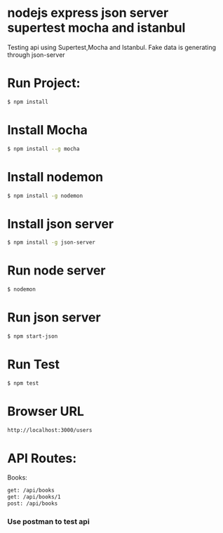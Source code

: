 # nodejs express json server supertest mocha and istanbul
Testing api using Supertest,Mocha and Istanbul. Fake data is generating through json-server

# Run Project:
```sh
$ npm install
```
# Install Mocha
```sh
$ npm install --g mocha
```

# Install nodemon
```sh
$ npm install -g nodemon
```


# Install json server

```sh
$ npm install -g json-server
```

# Run node server
```sh
$ nodemon
```

# Run json server
```sh
$ npm start-json
```

# Run Test
```sh
$ npm test
```

# Browser URL
```sh
http://localhost:3000/users
```

# API Routes:
Books:
```sh
get: /api/books
get: /api/books/1
post: /api/books
```

### Use postman to test api
